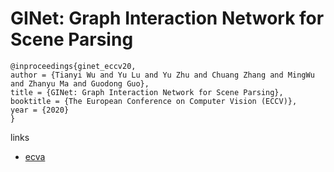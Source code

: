 # GINet: Graph Interaction Network for Scene Parsing

```
@inproceedings{ginet_eccv20,
author = {Tianyi Wu and Yu Lu and Yu Zhu and Chuang Zhang and MingWu and Zhanyu Ma and Guodong Guo},
title = {GINet: Graph Interaction Network for Scene Parsing},
booktitle = {The European Conference on Computer Vision (ECCV)},
year = {2020}
}
```

links
- [ecva](http://www.ecva.net/papers/eccv_2020/papers_ECCV/papers/123620035.pdf)
